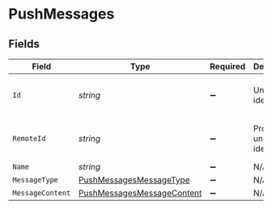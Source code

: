 # PushMessages


## Fields

| Field                                                                               | Type                                                                                | Required                                                                            | Description                                                                         | Example                                                                             |
| ----------------------------------------------------------------------------------- | ----------------------------------------------------------------------------------- | ----------------------------------------------------------------------------------- | ----------------------------------------------------------------------------------- | ----------------------------------------------------------------------------------- |
| `Id`                                                                                | *string*                                                                            | :heavy_minus_sign:                                                                  | Unique identifier                                                                   | 8187e5da-dc77-475e-9949-af0f1fa4e4e3                                                |
| `RemoteId`                                                                          | *string*                                                                            | :heavy_minus_sign:                                                                  | Provider's unique identifier                                                        | 8187e5da-dc77-475e-9949-af0f1fa4e4e3                                                |
| `Name`                                                                              | *string*                                                                            | :heavy_minus_sign:                                                                  | N/A                                                                                 |                                                                                     |
| `MessageType`                                                                       | [PushMessagesMessageType](../../Models/Components/PushMessagesMessageType.md)       | :heavy_minus_sign:                                                                  | N/A                                                                                 |                                                                                     |
| `MessageContent`                                                                    | [PushMessagesMessageContent](../../Models/Components/PushMessagesMessageContent.md) | :heavy_minus_sign:                                                                  | N/A                                                                                 |                                                                                     |